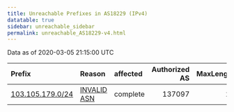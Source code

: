 ```yaml
---
title: Unreachable Prefixes in AS18229 (IPv4)
datatable: true
sidebar: unreachable_sidebar
permalink: unreachable_AS18229-v4.html
---
```


Data as of 2020-03-05 21:15:00 UTC


<div class="datatable-begin"></div>

| Prefix                                                     | Reason                                                                                                  | affected   |   Authorized AS |   MaxLength | Anchor                                       |   unreachable /24s |
|:-----------------------------------------------------------|:--------------------------------------------------------------------------------------------------------|:-----------|----------------:|------------:|:---------------------------------------------|-------------------:|
| [103.105.179.0/24](https://stat.ripe.net/103.105.179.0/24) | [INVALID ASN](https://rpki-validator.ripe.net/announcement-preview?asn=AS18229&prefix=103.105.179.0/24) | complete   |          137097 |          22 | [APNIC](unreachable_APNIC_RPKI_Root-v4.html) |                  1 |

<div class="datatable-end"></div>